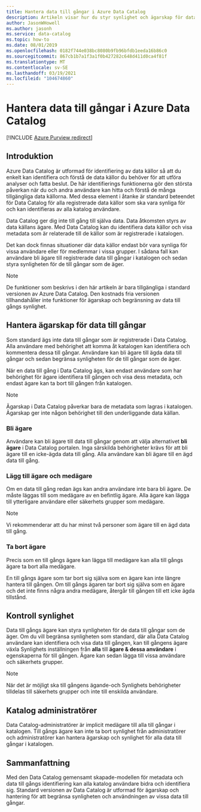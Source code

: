 ```yaml
---
title: Hantera data till gångar i Azure Data Catalog
description: Artikeln visar hur du styr synlighet och ägarskap för data till gångar som registrerats i Azure Data Catalog.
author: JasonWHowell
ms.author: jasonh
ms.service: data-catalog
ms.topic: how-to
ms.date: 08/01/2019
ms.openlocfilehash: 0182f744e038bc8080b9fb96bfdb1eeda16b86c0
ms.sourcegitcommit: 867cb1b7a1f3a1f0b427282c648d411d0ca4f81f
ms.translationtype: MT
ms.contentlocale: sv-SE
ms.lasthandoff: 03/19/2021
ms.locfileid: "104674860"
---
```

# <a name="manage-data-assets-in-azure-data-catalog"></a>Hantera data till gångar i Azure Data Catalog

[!INCLUDE [Azure Purview redirect](../../includes/data-catalog-use-purview.md)]

## <a name="introduction"></a>Introduktion
Azure Data Catalog är utformad för identifiering av data källor så att du enkelt kan identifiera och förstå de data källor du behöver för att utföra analyser och fatta beslut. De här identifierings funktionerna gör den största påverkan när du och andra användare kan hitta och förstå de många tillgängliga data källorna. Med dessa element i åtanke är standard beteendet för Data Catalog för alla registrerade data källor som ska vara synliga för och kan identifieras av alla katalog användare.

Data Catalog ger dig inte till gång till själva data. Data åtkomsten styrs av data källans ägare. Med Data Catalog kan du identifiera data källor och visa metadata som är relaterade till de källor som är registrerade i katalogen.

Det kan dock finnas situationer där data källor endast bör vara synliga för vissa användare eller för medlemmar i vissa grupper. I sådana fall kan användare bli ägare till registrerade data till gångar i katalogen och sedan styra synligheten för de till gångar som de äger.

> [!NOTE]
> De funktioner som beskrivs i den här artikeln är bara tillgängliga i standard versionen av Azure Data Catalog. Den kostnads fria versionen tillhandahåller inte funktioner för ägarskap och begränsning av data till gångs synlighet.
>
>

## <a name="manage-ownership-of-data-assets"></a>Hantera ägarskap för data till gångar
Som standard ägs inte data till gångar som är registrerade i Data Catalog. Alla användare med behörighet att komma åt katalogen kan identifiera och kommentera dessa till gångar. Användare kan bli ägare till ägda data till gångar och sedan begränsa synligheten för de till gångar som de äger.

När en data till gång i Data Catalog ägs, kan endast användare som har behörighet för ägare identifiera till gången och visa dess metadata, och endast ägare kan ta bort till gången från katalogen.

> [!NOTE]
> Ägarskap i Data Catalog påverkar bara de metadata som lagras i katalogen. Ägarskap ger inte någon behörighet till den underliggande data källan.
>
>

### <a name="take-ownership"></a>Bli ägare
Användare kan bli ägare till data till gångar genom att välja alternativet **bli ägare** i Data Catalog portalen. Inga särskilda behörigheter krävs för att bli ägare till en icke-ägda data till gång. Alla användare kan bli ägare till en ägd data till gång.

### <a name="add-owners-and-co-owners"></a>Lägg till ägare och medägare
Om en data till gång redan ägs kan andra användare inte bara bli ägare. De måste läggas till som medägare av en befintlig ägare. Alla ägare kan lägga till ytterligare användare eller säkerhets grupper som medägare.

> [!NOTE]
> Vi rekommenderar att du har minst två personer som ägare till en ägd data till gång.
>
>

### <a name="remove-owners"></a>Ta bort ägare
Precis som en till gångs ägare kan lägga till medägare kan alla till gångs ägare ta bort alla medägare.

En till gångs ägare som tar bort sig själva som en ägare kan inte längre hantera till gången. Om till gångs ägaren tar bort sig själva som en ägare och det inte finns några andra medägare, återgår till gången till ett icke ägda tillstånd.

## <a name="control-visibility"></a>Kontroll synlighet
Data till gångs ägare kan styra synligheten för de data till gångar som de äger. Om du vill begränsa synligheten som standard, där alla Data Catalog användare kan identifiera och visa data till gången, kan till gångens ägare växla Synlighets inställningen från **alla** till **ägare & dessa användare** i egenskaperna för till gången. Ägare kan sedan lägga till vissa användare och säkerhets grupper.

> [!NOTE]
> När det är möjligt ska till gångens ägande-och Synlighets behörigheter tilldelas till säkerhets grupper och inte till enskilda användare.
>
>

## <a name="catalog-administrators"></a>Katalog administratörer
Data Catalog-administratörer är implicit medägare till alla till gångar i katalogen. Till gångs ägare kan inte ta bort synlighet från administratörer och administratörer kan hantera ägarskap och synlighet för alla data till gångar i katalogen.

## <a name="summary"></a>Sammanfattning
Med den Data Catalog gemensamt skapade-modellen för metadata och data till gångs identifiering kan alla katalog användare bidra och identifiera sig. Standard versionen av Data Catalog är utformad för ägarskap och hantering för att begränsa synligheten och användningen av vissa data till gångar.
